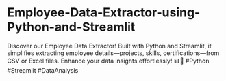 # Employee-Data-Extractor-using-Python-and-Streamlit
Discover our Employee Data Extractor! Built with Python and Streamlit, it simplifies extracting employee details—projects, skills, certifications—from CSV or Excel files. Enhance your data insights effortlessly! 📊💼 #Python #Streamlit #DataAnalysis
